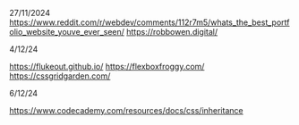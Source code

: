27/11/2024
https://www.reddit.com/r/webdev/comments/112r7m5/whats_the_best_portfolio_website_youve_ever_seen/
https://robbowen.digital/

4/12/24

https://flukeout.github.io/
https://flexboxfroggy.com/
https://cssgridgarden.com/

6/12/24

https://www.codecademy.com/resources/docs/css/inheritance
